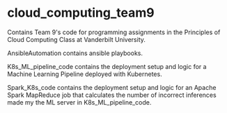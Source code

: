 # cloud_computing_team9

Contains Team 9's code for programming assignments in the Principles of Cloud Computing Class at Vanderbilt University.

AnsibleAutomation contains ansible playbooks.

K8s_ML_pipeline_code contains the deployment setup and logic for a Machine Learning Pipeline deployed with Kubernetes.

Spark_K8s_code contains the deployment setup and logic for an Apache Spark MapReduce job that calculates the number of incorrect inferences made my the ML server in K8s_ML_pipeline_code.
